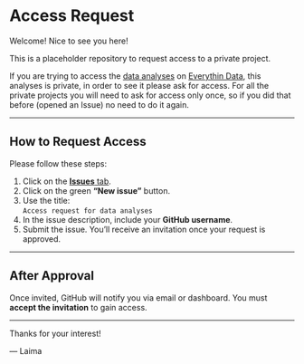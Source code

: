 # Access Request

Welcome! Nice to see you here!

This is a placeholder repository to request access to a private project.

If you are trying to access the [data analyses](https://github.com/lmlukoseviciute/TC) on [Everythin Data](https://lmlukoseviciute.github.io/EverythingData/), this analyses is private, in order to see it please ask for access. For all the private projects you will need to ask for access only once, so if you did that before (opened an Issue) no need to do it again.

---

## How to Request Access

Please follow these steps:

1. Click on the [**Issues** tab](https://github.com/lmlukoseviciute/access-request/issues).
2. Click on the green **“New issue”** button.
3. Use the title:  
   `Access request for data analyses`
4. In the issue description, include your **GitHub username**.
5. Submit the issue. You’ll receive an invitation once your request is approved.

---

## After Approval

Once invited, GitHub will notify you via email or dashboard. You must **accept the invitation** to gain access.

---

Thanks for your interest!

— Laima


